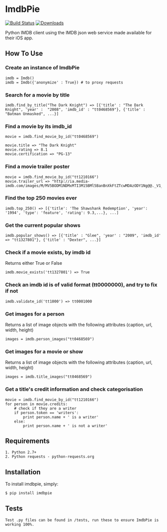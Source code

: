 # ImdbPie
[![Build Status](https://travis-ci.org/richardasaurus/imdb-pie.png?branch=master)](https://travis-ci.org/richardasaurus/imdb-pie)
[![Downloads](https://pypip.in/d/imdbpie/badge.png)](https://crate.io/packages/imdbpie/)

Python IMDB client using the IMDB json web service made available for their iOS app.

## How To Use

### Create an instance of ImdbPie

    imdb = Imdb()
    imdb = Imdb({'anonymize' : True}) # to proxy requests

### Search for a movie by title

    imdb.find_by_title("The Dark Knight") => [{'title' : "The Dark Knight", 'year' :  "2008", 'imdb_id' : "tt0468569"}, {'title' : "Batman Unmasked", ...}]

### Find a movie by its imdb_id

    movie = imdb.find_movie_by_id("tt0468569")

    movie.title => "The Dark Knight"
    movie.rating => 8.1
    movie.certification => "PG-13"

### Find a movie trailer poster

    movie = imdb.find_movie_by_id("tt1210166")
    movie.trailer_url => "http://ia.media-imdb.com/images/M/MV5BODM1NDMxMTI3M15BMl5BanBnXkFtZTcwMDAzODY1Ng@@._V1_.jpg"

### Find the top 250 movies ever

    imdb.top_250() => [{'title': 'The Shawshank Redemption', 'year': '1994', 'type': 'feature', 'rating': 9.3,...}, ...]


### Get the current popular shows

    imdb.popular_shows() => [{'title' : "Glee", 'year' : "2009", 'imdb_id' => "tt1327801"}, {'title' : "Dexter", ...}]

### Check if a movie exists, by imdb id
Returns either True or False

    imdb.movie_exists('tt1327801') => True

### Check an imdb id is of valid format (tt0000000), and try to fix if not

    imdb.validate_id('tt1000') => tt0001000
    
### Get images for a person
Returns a list of image objects with the following attributes (caption, url, width, height)

    images = imdb.person_images("tt0468569")
    
### Get images for a movie or show
Returns a list of image objects with the following attributes (caption, url, width, height)

    images = imdb.title_images("tt0468569")

### Get a title's credit information and check categorisation
    movie = imdb.find_movie_by_id("tt1210166")
    for person in movie.credits:
        # check if they are a writer
        if person.token == 'writers':
            print person.name + ' is a writer'
        else:
            print person.name + ' is not a writer'


## Requirements

    1. Python 2.7+
    2. Python requests - python-requests.org

## Installation

To install imdbpie, simply:
```bash
$ pip install imdbpie
```

## Tests

    Test .py files can be found in /tests, run these to ensure ImdbPie is working 100%.


